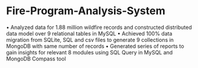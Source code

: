 # Fire-Program-Analysis-System
• Analyzed data for 1.88 million wildfire records and constructed distributed data model over 9 relational tables in MySQL
• Achieved 100% data migration from SQLite, SQL and csv files to generate 9 collections in MongoDB with same number of records
• Generated series of reports to gain insights for relevant 8 modules using SQL Query in MySQL and MongoDB Compass tool
